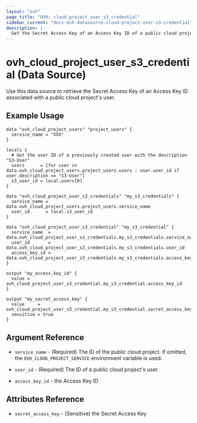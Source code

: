 ```yaml
---
layout: "ovh"
page_title: "OVH: cloud_project_user_s3_credential"
sidebar_current: "docs-ovh-datasource-cloud-project-user-s3-credential"
description: |-
  Get the Secret Access Key of an Access Key ID of a public cloud project's user.
---
```


# ovh_cloud_project_user_s3_credential (Data Source)

Use this data source to retrieve the Secret Access Key of an Access Key ID associated with a public cloud project's user.

## Example Usage

```hcl
data "ovh_cloud_project_users" "project_users" {
  service_name = "XXX"
}

locals {
  # Get the user ID of a previously created user with the description "S3-User"
  users      = [for user in data.ovh_cloud_project_users.project_users.users : user.user_id if user.description == "S3-User"]
  s3_user_id = local.users[0]
}

data "ovh_cloud_project_user_s3_credentials" "my_s3_credentials" {
  service_name = data.ovh_cloud_project_users.project_users.service_name
  user_id      = local.s3_user_id
}

data "ovh_cloud_project_user_s3_credential" "my_s3_credential" {
  service_name  = data.ovh_cloud_project_user_s3_credentials.my_s3_credentials.service_name
  user_id       = data.ovh_cloud_project_user_s3_credentials.my_s3_credentials.user_id
  access_key_id = data.ovh_cloud_project_user_s3_credentials.my_s3_credentials.access_key_ids[0]
}

output "my_access_key_id" {
  value = ovh_cloud_project_user_s3_credential.my_s3_credential.access_key_id
}

output "my_secret_access_key" {
  value     = ovh_cloud_project_user_s3_credential.my_s3_credential.secret_access_key
  sensitive = true
}
```

## Argument Reference

- `service_name` - (Required) The ID of the public cloud project. If omitted,
  the `OVH_CLOUD_PROJECT_SERVICE` environment variable is used.

- `user_id` - (Required) The ID of a public cloud project's user.

- `access_key_id` - the Access Key ID

## Attributes Reference

- `secret_access_key` - (Sensitive) the Secret Access Key
